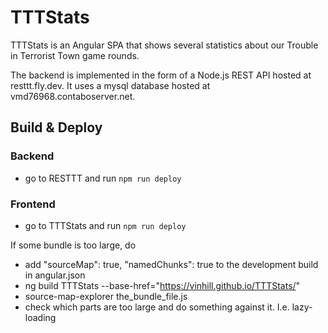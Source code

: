 # TTTStats

TTTStats is an Angular SPA that shows several statistics about our Trouble in
Terrorist Town game rounds.

The backend is implemented in the form of a Node.js REST API hosted at
resttt.fly.dev. It uses a mysql database hosted at vmd76968.contaboserver.net.

## Build & Deploy

### Backend

- go to RESTTT and run `npm run deploy`

### Frontend

- go to TTTStats and run `npm run deploy`

If some bundle is too large, do
- add "sourceMap": true, "namedChunks": true to the development build in angular.json
- ng build TTTStats --base-href="https://vinhill.github.io/TTTStats/"
- source-map-explorer the_bundle_file.js
- check which parts are too large and do something against it. I.e. lazy-loading